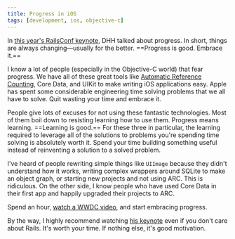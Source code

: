 ```yaml
---
title: Progress in iOS
tags: [development, ios, objective-c]
---
```


In [this year's RailsConf keynote](http://www.youtube.com/watch?v=VOFTop3AMZ8), DHH talked about progress. In short, things are always changing—usually for the better. ==Progress is good. Embrace it.==

I know a lot of people (especially in the Objective-C world) that fear progress.
 We have all of these great tools like [Automatic Reference Counting](http://blog.samsoff.es/automatic-reference-counting), Core Data, and UIKit to make writing iOS applications easy. Apple has spent some considerable engineering time solving problems that we all have to solve. Quit wasting your time and embrace it.

People give lots of excuses for not using these fantastic technologies. Most of them boil down to resisting learning how to use them. Progress means learning. ==Learning is good.== For these three in particular, the learning required to leverage all of the solutions to problems you're spending time solving is absolutely worth it. Spend your time building something useful instead of reinventing a solution to a solved problem.

I've heard of people rewriting simple things like `UIImage` because they didn't understand how it works, writing complex wrappers around SQLite to make an object graph, or starting new projects and not using ARC. This is ridiculous. On the other side, I know people who have used Core Data in their first app and happily upgraded their projects to ARC.

Spend an hour, [watch a WWDC video](https://developer.apple.com/videos/wwdc/2011/), and start embracing progress.

By the way, I highly recommend watching [his keynote](http://www.youtube.com/watch?v=VOFTop3AMZ8) even if you don't care about Rails. It's worth your time. If nothing else, it's good motivation.
